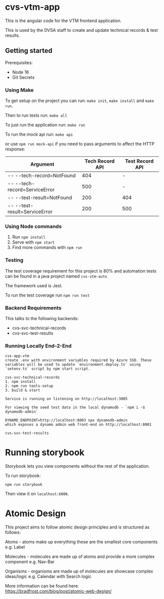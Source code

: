 # cvs-vtm-app

This is the angular code for the VTM frontend application.

This is used by the DVSA staff to create and update technical records & test results.

## Getting started

Prerequisites:
* Node 16
* Git Secrets

### Using Make

To get setup on the project you can run: `make init`, `make install` and `make run`.

Then to run tests run:
`make all`

To just run the application run:
`make run`

To run the mock api run:
`make api` 

or use `npm run mock-api` if you need to pass arguments to affect the HTTP response:

| Argument                      | Tech Record API | Test Record API |
|-------------------------------|-----------------|-----------------|
| -- --tech-record=NotFound     | 404             | -               |
| -- --tech-record=ServiceError | 500             | -               |
| -- --test-result=NotFound     | 200             | 404             |
| -- --test-result=ServiceError | 200             | 500             |



### Using Node commands

1. Run `npm install`
2. Serve with `npm start`
3. Find more commands with `npm run`

### Testing
The test coverage requirement for this project is 80% and automation tests can be found in a java project named `cvs-vtm-auto`

The framework used is Jest.

To run the test coverage run `npm run test`

### Backend Requirements

This talks to the following backends:
* cvs-svc-technical-records
* cvs-svc-test-results

### Running Locally End-2-End

```
cvs-app-vtm
create .env with environment variables required by Azure SSO. These variables will be used to update `environment.deploy.ts` using `setenv.ts` script by npm start script.
```

```
cvs-svc-technical-records
1. npm install
2. npm run tools-setup
3. build & start

Service is running on listening on http://localhost:3005

For viewing the seed test data in the local dynamodb - `npm i -G dynamodb-admin`

DYNAMO_ENDPOINT=http://localhost:8003 npx dynamodb-admin
which exposes a dynamo admin web front-end on http://localhost:8001
```

```
cvs-svc-test-results

```

# Running storybook

Storybook lets you view components without the rest of the application.

To run storybook:

`npm run storybook`

Then view it on `localhost:6006`.

# Atomic Design
This project aims to follow atomic design principles and is structured as follows:

Atoms - atoms make up everything these are the smallest core components e.g. Label

Molecules - molecules are made up of atoms and provide a more complex component e.g. Nav-Bar

Organisms - organisms are made up of molecules are showcase complex ideas/logic e.g. Calendar with Search logic

More information can be found here: https://bradfrost.com/blog/post/atomic-web-design/

